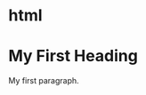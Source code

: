 # html
<!DOCTYPE html>
<html>
<body>

<h1>My First Heading</h1>
<p>My first paragraph.</p>

</body>
</html>
